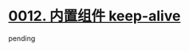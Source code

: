 # [0012. 内置组件 keep-alive](https://github.com/tnotesjs/TNotes.vue/tree/main/notes/0012.%20%E5%86%85%E7%BD%AE%E7%BB%84%E4%BB%B6%20keep-alive)

pending
